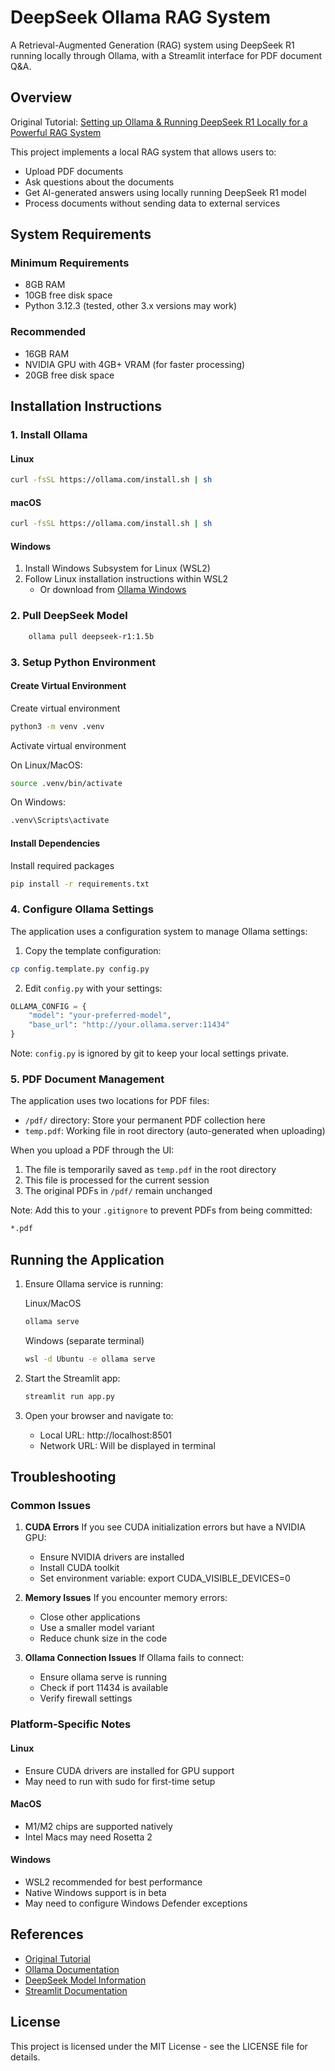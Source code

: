 # DeepSeek Ollama RAG System

A Retrieval-Augmented Generation (RAG) system using DeepSeek R1 running locally through Ollama, with a Streamlit interface for PDF document Q&A.

## Overview

Original Tutorial: [Setting up Ollama & Running DeepSeek R1 Locally for a Powerful RAG System](https://dev.to/ajmal_hasan/setting-up-ollama-running-deepseek-r1-locally-for-a-powerful-rag-system-4pd4)

This project implements a local RAG system that allows users to:

- Upload PDF documents
- Ask questions about the documents
- Get AI-generated answers using locally running DeepSeek R1 model
- Process documents without sending data to external services

## System Requirements

### Minimum Requirements

- 8GB RAM
- 10GB free disk space
- Python 3.12.3 (tested, other 3.x versions may work)

### Recommended

- 16GB RAM
- NVIDIA GPU with 4GB+ VRAM (for faster processing)
- 20GB free disk space

## Installation Instructions

### 1. Install Ollama

#### Linux

```bash
curl -fsSL https://ollama.com/install.sh | sh
```

#### macOS

```bash
curl -fsSL https://ollama.com/install.sh | sh
```

#### Windows

1. Install Windows Subsystem for Linux (WSL2)
2. Follow Linux installation instructions within WSL2
   - Or download from [Ollama Windows](https://ollama.com/download/windows)

### 2. Pull DeepSeek Model

```bash
    ollama pull deepseek-r1:1.5b
```

### 3. Setup Python Environment

#### Create Virtual Environment

Create virtual environment

```bash
python3 -m venv .venv
```

Activate virtual environment

On Linux/MacOS:

```bash
source .venv/bin/activate
```

On Windows:

```bash
.venv\Scripts\activate
```

#### Install Dependencies

Install required packages

```bash
pip install -r requirements.txt
```

### 4. Configure Ollama Settings

The application uses a configuration system to manage Ollama settings:

1. Copy the template configuration:
```bash
cp config.template.py config.py
```

2. Edit `config.py` with your settings:
```python
OLLAMA_CONFIG = {
    "model": "your-preferred-model",
    "base_url": "http://your.ollama.server:11434"
}
```

Note: `config.py` is ignored by git to keep your local settings private.

### 5. PDF Document Management

The application uses two locations for PDF files:

- `/pdf/` directory: Store your permanent PDF collection here
- `temp.pdf`: Working file in root directory (auto-generated when uploading)

When you upload a PDF through the UI:

1. The file is temporarily saved as `temp.pdf` in the root directory
2. This file is processed for the current session
3. The original PDFs in `/pdf/` remain unchanged

Note: Add this to your `.gitignore` to prevent PDFs from being committed:

```bash
*.pdf
```

## Running the Application

1. Ensure Ollama service is running:

    Linux/MacOS

    ```bash
    ollama serve
    ```

    Windows (separate terminal)

    ```bash
    wsl -d Ubuntu -e ollama serve
    ```

2. Start the Streamlit app:

    ```bash
    streamlit run app.py
    ```

3. Open your browser and navigate to:

   - Local URL: http://localhost:8501
   - Network URL: Will be displayed in terminal

## Troubleshooting

### Common Issues

1. **CUDA Errors**
    If you see CUDA initialization errors but have a NVIDIA GPU:

    - Ensure NVIDIA drivers are installed
    - Install CUDA toolkit
    - Set environment variable: export CUDA_VISIBLE_DEVICES=0

2. **Memory Issues**
    If you encounter memory errors:

    - Close other applications
    - Use a smaller model variant
    - Reduce chunk size in the code

3. **Ollama Connection Issues**
    If Ollama fails to connect:

    - Ensure ollama serve is running
    - Check if port 11434 is available
    - Verify firewall settings

### Platform-Specific Notes

#### Linux

- Ensure CUDA drivers are installed for GPU support
- May need to run with sudo for first-time setup

#### MacOS

- M1/M2 chips are supported natively
- Intel Macs may need Rosetta 2

#### Windows

- WSL2 recommended for best performance
- Native Windows support is in beta
- May need to configure Windows Defender exceptions

## References

- [Original Tutorial](https://dev.to/ajmal_hasan/setting-up-ollama-running-deepseek-r1-locally-for-a-powerful-rag-system-4pd4)
- [Ollama Documentation](https://ollama.com/docs)
- [DeepSeek Model Information](https://ollama.com/library/deepseek)
- [Streamlit Documentation](https://docs.streamlit.io)

## License

This project is licensed under the MIT License - see the LICENSE file for details.
